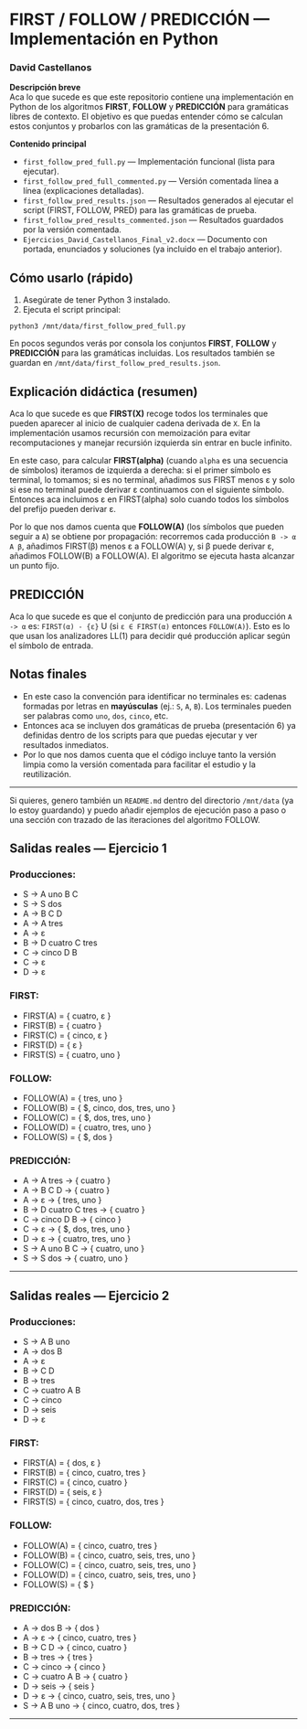 # FIRST / FOLLOW / PREDICCIÓN — Implementación en Python

### David Castellanos

**Descripción breve**  
Aca lo que sucede es que este repositorio contiene una implementación en Python de los algoritmos **FIRST**, **FOLLOW** y **PREDICCIÓN** para gramáticas libres de contexto. El objetivo es que puedas entender cómo se calculan estos conjuntos y probarlos con las gramáticas de la presentación 6.

**Contenido principal**  
- `first_follow_pred_full.py` — Implementación funcional (lista para ejecutar).  
- `first_follow_pred_full_commented.py` — Versión comentada línea a línea (explicaciones detalladas).  
- `first_follow_pred_results.json` — Resultados generados al ejecutar el script (FIRST, FOLLOW, PRED) para las gramáticas de prueba.  
- `first_follow_pred_results_commented.json` — Resultados guardados por la versión comentada.  
- `Ejercicios_David_Castellanos_Final_v2.docx` — Documento con portada, enunciados y soluciones (ya incluido en el trabajo anterior).

## Cómo usarlo (rápido)
1. Asegúrate de tener Python 3 instalado.  
2. Ejecuta el script principal:
```
python3 /mnt/data/first_follow_pred_full.py
```
En pocos segundos verás por consola los conjuntos **FIRST**, **FOLLOW** y **PREDICCIÓN** para las gramáticas incluidas. Los resultados también se guardan en `/mnt/data/first_follow_pred_results.json`.

## Explicación didáctica (resumen)
Aca lo que sucede es que **FIRST(X)** recoge todos los terminales que pueden aparecer al inicio de cualquier cadena derivada de `X`. En la implementación usamos recursión con memoización para evitar recomputaciones y manejar recursión izquierda sin entrar en bucle infinito.

En este caso, para calcular **FIRST(alpha)** (cuando `alpha` es una secuencia de símbolos) iteramos de izquierda a derecha: si el primer símbolo es terminal, lo tomamos; si es no terminal, añadimos sus FIRST menos ε y solo si ese no terminal puede derivar ε continuamos con el siguiente símbolo. Entonces aca incluimos ε en FIRST(alpha) solo cuando todos los símbolos del prefijo pueden derivar ε.

Por lo que nos damos cuenta que **FOLLOW(A)** (los símbolos que pueden seguir a `A`) se obtiene por propagación: recorremos cada producción `B -> α A β`, añadimos FIRST(β) menos ε a FOLLOW(A) y, si β puede derivar ε, añadimos FOLLOW(B) a FOLLOW(A). El algoritmo se ejecuta hasta alcanzar un punto fijo.

## PREDICCIÓN
Aca lo que sucede es que el conjunto de predicción para una producción `A -> α` es: `FIRST(α) - {ε}` U (si `ε ∈ FIRST(α)` entonces `FOLLOW(A)`). Esto es lo que usan los analizadores LL(1) para decidir qué producción aplicar según el símbolo de entrada.

## Notas finales
- En este caso la convención para identificar no terminales es: cadenas formadas por letras en **mayúsculas** (ej.: `S`, `A`, `B`). Los terminales pueden ser palabras como `uno`, `dos`, `cinco`, etc.  
- Entonces aca se incluyen dos gramáticas de prueba (presentación 6) ya definidas dentro de los scripts para que puedas ejecutar y ver resultados inmediatos.  
- Por lo que nos damos cuenta que el código incluye tanto la versión limpia como la versión comentada para facilitar el estudio y la reutilización.

---
Si quieres, genero también un `README.md` dentro del directorio `/mnt/data` (ya lo estoy guardando) y puedo añadir ejemplos de ejecución paso a paso o una sección con trazado de las iteraciones del algoritmo FOLLOW.


<!-- SALIDAS_REALES_START -->
## Salidas reales — Ejercicio 1

### Producciones:
- S → A uno B C
- S → S dos
- A → B C D
- A → A tres
- A → ε
- B → D cuatro C tres
- C → cinco D B
- C → ε
- D → ε

### FIRST:
- FIRST(A) = { cuatro, ε }
- FIRST(B) = { cuatro }
- FIRST(C) = { cinco, ε }
- FIRST(D) = { ε }
- FIRST(S) = { cuatro, uno }

### FOLLOW:
- FOLLOW(A) = { tres, uno }
- FOLLOW(B) = { $, cinco, dos, tres, uno }
- FOLLOW(C) = { $, dos, tres, uno }
- FOLLOW(D) = { cuatro, tres, uno }
- FOLLOW(S) = { $, dos }

### PREDICCIÓN:
- A -> A tres -> { cuatro }
- A -> B C D -> { cuatro }
- A -> ε -> { tres, uno }
- B -> D cuatro C tres -> { cuatro }
- C -> cinco D B -> { cinco }
- C -> ε -> { $, dos, tres, uno }
- D -> ε -> { cuatro, tres, uno }
- S -> A uno B C -> { cuatro, uno }
- S -> S dos -> { cuatro, uno }

---

## Salidas reales — Ejercicio 2

### Producciones:
- S → A B uno
- A → dos B
- A → ε
- B → C D
- B → tres
- C → cuatro A B
- C → cinco
- D → seis
- D → ε

### FIRST:
- FIRST(A) = { dos, ε }
- FIRST(B) = { cinco, cuatro, tres }
- FIRST(C) = { cinco, cuatro }
- FIRST(D) = { seis, ε }
- FIRST(S) = { cinco, cuatro, dos, tres }

### FOLLOW:
- FOLLOW(A) = { cinco, cuatro, tres }
- FOLLOW(B) = { cinco, cuatro, seis, tres, uno }
- FOLLOW(C) = { cinco, cuatro, seis, tres, uno }
- FOLLOW(D) = { cinco, cuatro, seis, tres, uno }
- FOLLOW(S) = { $ }

### PREDICCIÓN:
- A -> dos B -> { dos }
- A -> ε -> { cinco, cuatro, tres }
- B -> C D -> { cinco, cuatro }
- B -> tres -> { tres }
- C -> cinco -> { cinco }
- C -> cuatro A B -> { cuatro }
- D -> seis -> { seis }
- D -> ε -> { cinco, cuatro, seis, tres, uno }
- S -> A B uno -> { cinco, cuatro, dos, tres }

---

<!-- SALIDAS_REALES_END -->
